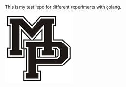 This is my test repo for different experiments with golang.

![alt text](https://github.com/MaxPain89/Go/blob/master/logo.png)